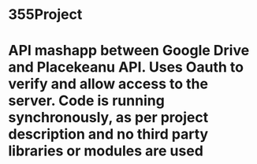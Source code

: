 # 355Project
# API mashapp between Google Drive and Placekeanu API. Uses Oauth to verify and allow access to the server. Code is running synchronously, as per project description and no third party libraries or modules are used 
